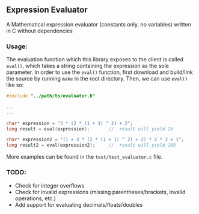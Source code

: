 ## Expression Evaluator

A Mathematical expression evaluator (constants only, no variables) written in C without dependencies

### Usage:
The evaluation function which this library exposes to the client is called `eval()`, which takes a string containing the expression as the sole parameter. 
In order to use the `eval()` function, first download and build/link the source by running `make` in the root directory. 
Then, we can use `eval()` like so:
```c
#include "../path/to/evaluator.h"

...
...

char* expression = "3 * (2 * (1 + 1) ^ 2) + 2";
long result = eval(expression);       //  result will yield 26

char* expression2 = "(1 + 3 * (2 * (1 + 1) ^ 2) + 2) * 2 * 2 + 1";
long result2 = eval(expression2);     //  result will yield 109
```

More examples can be found in the `test/test_evaluator.c` file.

### TODO:
* Check for integer overflows
* Check for invalid expressions (missing parentheses/brackets, invalid operations, etc.)
* Add support for evaluating decimals/floats/doubles
